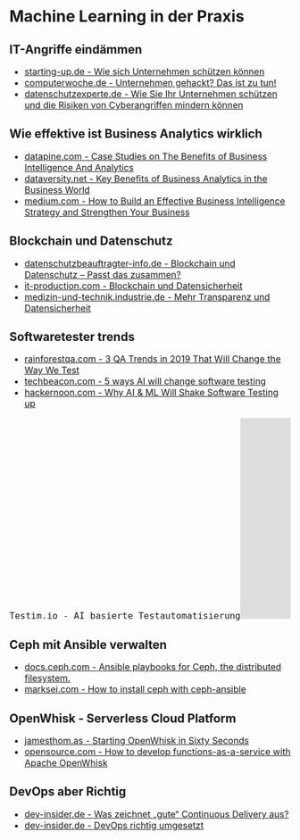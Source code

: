 # Machine Learning in der Praxis

## IT-Angriffe eindämmen
<ul style="font-size: 16px; font-weight: 400;">
<li><a href="https://www.starting-up.de/praxis/soft-skills/hilfe-gegen-hackerangriffe.html" target="_blank" rel="noopener">starting-up.de - Wie sich Unternehmen schützen können</a></li>
<li><a href="https://www.computerwoche.de/a/die-groessten-cyberangriffe-auf-unternehmen,3214326,4" target="_blank" rel="noopener">computerwoche.de - Unternehmen gehackt? Das ist zu tun!</a></li>
<li><a href="https://www.datenschutzexperte.de/blog/datenschutz-und-eu-dsgvo/dsgvo-und-cybersicherheit/" target="_blank" rel="noopener">datenschutzexperte.de - Wie Sie Ihr Unternehmen schützen und die Risiken von Cyberangriffen mindern können</a></li>
</ul>
<h2>Wie effektive ist Business Analytics wirklich</h2>
<ul style="font-size: 16px; font-weight: 400;">
<li><a href="https://www.datapine.com/blog/benefits-of-business-intelligence-and-business-analytics/" target="_blank" rel="noopener">datapine.com - Case Studies on The Benefits of Business Intelligence And Analytics</a></li>
<li><a href="https://www.dataversity.net/key-benefits-business-analytics-business-world/" target="_blank" rel="noopener">dataversity.net - Key Benefits of Business Analytics in the Business World</a></li>
<li><a href="https://medium.com/xplenty-blog/how-to-build-an-effective-business-intelligence-bi-strategy-and-strengthen-your-business-669d31985618" target="_blank" rel="noopener">medium.com - How to Build an Effective Business Intelligence Strategy and Strengthen Your Business</a><a href="https://www.dataversity.net/key-benefits-business-analytics-business-world/" target="_blank" rel="noopener"></a></li>
</ul>
<h2>Blockchain und Datenschutz</h2>
<ul style="font-size: 16px; font-weight: 400;">
<li><a href="https://www.datenschutzbeauftragter-info.de/blockchain-und-datenschutz-passt-das-zusammen/">datenschutzbeauftragter-info.de - Blockchain und Datenschutz – Passt das zusammen?</a></li>
<li><a href="https://www.it-production.com/industrie-4-0-iot/blockchain-datensicherheit/" target="_blank" rel="noopener">it-production.com - Blockchain und Datensicherheit</a></li>
<li><a href="https://medizin-und-technik.industrie.de/digitalisierung/mehr-transparenz-und-datensicherheit/">medizin-und-technik.industrie.de - Mehr Transparenz und Datensicherheit</a></li>
</ul>
<h2>Softwaretester trends</h2>
<ul style="font-size: 16px; font-weight: 400;">
<li><a href="https://www.rainforestqa.com/blog/2019-01-17-3-qa-trends-in-2019-that-will-change-the-way-we-test/">rainforestqa.com - 3 QA Trends in 2019 That Will Change the Way We Test</a></li>
<li><a href="https://techbeacon.com/app-dev-testing/5-ways-ai-will-change-software-testing">techbeacon.com - 5 ways AI will change software testing</a></li>
<li><a href="https://hackernoon.com/why-ai-ml-will-shake-software-testing-up-in-2019-b3f86a30bcfa">hackernoon.com - Why AI & ML Will Shake Software Testing up</a></li>
</ul>
<pre style="font-size: 16px; font-weight: 400;">Testim.io - AI basierte Testautomatisierung<iframe src="https://player.vimeo.com/video/227617146" width="640" height="360" frameborder="0" allow="autoplay; fullscreen" allowfullscreen=""></iframe></pre>
<p style="font-size: 16px; font-weight: 400;"></p>
<h2>Ceph mit An­si­ble verwalten</h2>
<ul style="font-size: 16px; font-weight: 400;">
<li><a href="http://docs.ceph.com/ceph-ansible/master/" target="_blank" rel="noopener">docs.ceph.com - Ansible playbooks for Ceph, the distributed filesystem.</a></li>
<li><a href="https://www.marksei.com/how-to-install-ceph-with-ceph-ansible/">marksei.com - How to install ceph with ceph-ansible</a></li>
</ul>
<h2>OpenWhisk - Serverless Cloud Platform</h2>
<ul style="font-size: 16px; font-weight: 400;">
<li><a href="http://jamesthom.as/blog/2018/01/19/starting-openwhisk-in-sixty-seconds/">jamesthom.as - Starting OpenWhisk in Sixty Seconds</a></li>
<li><a href="https://opensource.com/article/18/11/developing-functions-service-apache-openwhisk" target="_blank" rel="noopener">opensource.com - How to develop functions-as-a-service with Apache OpenWhisk</a></li>
</ul>
<h2>DevOps aber Richtig </h2>
<ul style="font-size: 16px; font-weight: 400;">
<li><a href="https://www.dev-insider.de/was-zeichnet-gute-continuous-delivery-aus-a-706491/">dev-insider.de - Was zeichnet „gute“ Continuous Delivery aus?</a></li>
<li><a href="https://www.dev-insider.de/devops-richtig-umgesetzt-a-731719/">dev-insider.de - DevOps richtig umgesetzt</a></li>
</ul>
